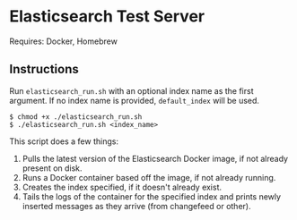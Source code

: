 # Elasticsearch Test Server

Requires: Docker, Homebrew

## Instructions

Run `elasticsearch_run.sh` with an optional index name as the first argument. If no index name is provided, `default_index` will be used.

```
$ chmod +x ./elasticsearch_run.sh
$ ./elasticsearch_run.sh <index_name>
```

This script does a few things:

1. Pulls the latest version of the Elasticsearch Docker image, if not already present on disk.
2. Runs a Docker container based off the image, if not already running.
3. Creates the index specified, if it doesn't already exist.
4. Tails the logs of the container for the specified index and prints newly inserted messages as they arrive (from changefeed or other).
